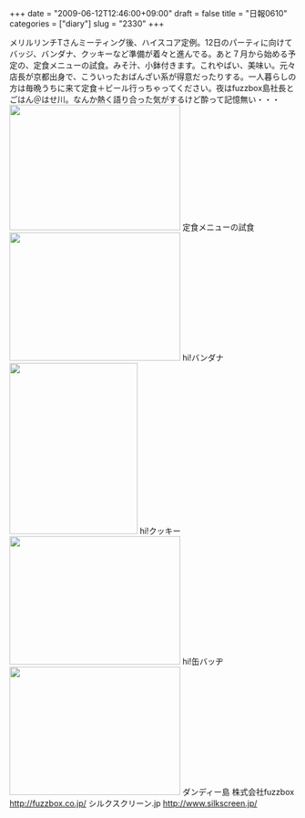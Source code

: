 +++
date = "2009-06-12T12:46:00+09:00"
draft = false
title = "日報0610"
categories = ["diary"]
slug = "2330"
+++

メリルリンチTさんミーティング後、ハイスコア定例。12日のパーティに向けてバッジ、バンダナ、クッキーなど準備が着々と進んでる。あと７月から始める予定の、定食メニューの試食。みそ汁、小鉢付きます。これやばい、美味い。元々店長が京都出身で、こういったおばんざい系が得意だったりする。一人暮らしの方は毎晩うちに来て定食＋ビール行っちゃってください。夜はfuzzbox島社長とごはん＠はせ川。なんか熱く語り合った気がするけど酔って記憶無い・・・
<a href="http://ieiriblog.img.jugem.jp/20090614_559890.jpg"><img src="http://ieiriblog.img.jugem.jp/20090614_559890_t.jpg" width="300" height="220" alt="" class="pict" /></a>
定食メニューの試食
<a href="http://ieiriblog.img.jugem.jp/20090612_559478.jpg"><img src="http://ieiriblog.img.jugem.jp/20090612_559478_t.jpg" width="300" height="225" alt="" class="pict" /></a>
hi!バンダナ
<a href="http://ieiriblog.img.jugem.jp/20090612_559479.jpg"><img src="http://ieiriblog.img.jugem.jp/20090612_559479_t.jpg" width="225" height="300" alt="" class="pict" /></a>
hi!クッキー
<a href="http://ieiriblog.img.jugem.jp/20090612_559480.jpg"><img src="http://ieiriblog.img.jugem.jp/20090612_559480_t.jpg" width="300" height="225" alt="" class="pict" /></a>
hi!缶バッヂ
<a href="http://ieiriblog.img.jugem.jp/20090612_559481.jpg"><img src="http://ieiriblog.img.jugem.jp/20090612_559481_t.jpg" width="300" height="225" alt="" class="pict" /></a>
ダンディー島
株式会社fuzzbox
<a href="http://fuzzbox.co.jp/" target="_blank">http://fuzzbox.co.jp/</a>
シルクスクリーン.jp
<a href="http://www.silkscreen.jp/" target="_blank">http://www.silkscreen.jp/</a>
